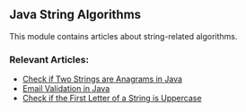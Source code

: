 ## Java String Algorithms

This module contains articles about string-related algorithms.

### Relevant Articles:

- [Check if Two Strings are Anagrams in Java](https://www.baeldung.com/java-strings-anagrams)
- [Email Validation in Java](https://www.baeldung.com/java-email-validation-regex)
- [Check if the First Letter of a String is Uppercase](https://www.baeldung.com/java-check-first-letter-uppercase)
